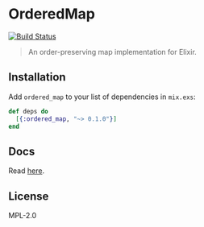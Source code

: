 # OrderedMap

[![Build Status](https://gitlab.com/jonnystorm/ordered-map-elixir/badges/master/pipeline.svg)](https://gitlab.com/jonnystorm/ordered-map-elixir/commits/master)

> An order-preserving map implementation for Elixir.

## Installation

Add `ordered_map` to your list of dependencies in `mix.exs`:

```elixir
def deps do
  [{:ordered_map, "~> 0.1.0"}]
end
```

## Docs

Read [here](https://hexdocs.pm/ordered_map/doc/OrderedMap.html).

## License

MPL-2.0
